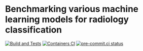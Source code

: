 # Benchmarking various machine learning models for radiology classification

[![Build and Tests](https://github.com/SauravMaheshkar/Radiology-Classification/actions/workflows/python.yml/badge.svg)](https://github.com/SauravMaheshkar/Radiology-Classification/actions/workflows/python.yml) [![Containers CI](https://github.com/SauravMaheshkar/Radiology-Classification/actions/workflows/containers.yml/badge.svg)](https://github.com/SauravMaheshkar/Radiology-Classification/actions/workflows/containers.yml) [![pre-commit.ci status](https://results.pre-commit.ci/badge/github/asottile/astpretty/main.svg)](https://results.pre-commit.ci/latest/github/SauravMaheshkar/Radiology-Classification/main)
